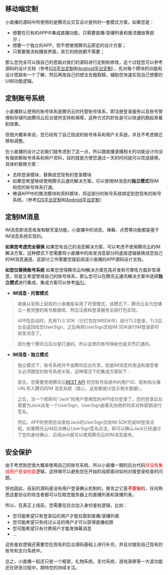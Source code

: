 

## 移动端定制
小直播的源码中所使用的是腾讯云交互设计提供的一套模式方案，如果您是：
- 想要在已有的APP中集成直播功能，只需要直播/录播列表和推流播放等部分；
- 想要一个独立的APP，但不想使用腾讯云原定的设计方案；
- 只需要推流和播放界面，其它的统统都不需要；

那么您完全可以按自己的思路对我们的源码进行定制和修改，这个过程您可以参考源码的设计文档（参考[IOS平台定制](https://www.qcloud.com/doc/api/258/6168)和[Android平台定制](https://www.qcloud.com/doc/api/258/6169)），先对每个模块的功能和设计思路有一个了解，然后再按自己的想法去粗取精，辅助您快速实现自己想要的UI和功能逻辑。

## 定制账号系统
小直播默认使用的账号体系是腾讯云的托管账号体系，即注册登录服务以及账号管理和存储均由腾讯云后台提供支持和保障，这种方式的好处是可以快速的跑起来看到效果。

但很大概率来说，您已经有了自己现成的账号体系和用户关系链，并且不考虑做迁移和调整。

在小直播的设计之初我们就考虑到了这一点，所以跟直播录播相关的功能设计均没有强依赖账号体系和用户资料，目的就是方便您通过一天的时间就可以完成替换，具体的替换方案：

- 去除登录模块，替换成您现有的登录模块
- 如果您希望继续使用腾讯云通讯解决方案，可以使用IM消息的**独立模式**将IM和您的账号体系打通。
- 微调APP中的推流模块和资料模块，将这部分的账号系统绑定到您现有的账号系统。（参考[IOS平台定制](https://www.qcloud.com/doc/api/258/6168)和[Android平台定制](https://www.qcloud.com/doc/api/258/6169)）

## 定制IM消息
IM消息即消息收发和聊天室功能，小直播中的消息、弹幕、点赞等功能都是基于IM消息系统实现的。

**如果您考虑完全替换**
如果您有自己的消息解决方案，可以考虑不使用腾讯云的IM解决方案，这种模式下您需要将小直播中的收发消息部分的底层逻辑替换成您自己的IM消息通道，这部分工作需要您提前阅读小直播的APP源码设计文档。

**如您仅替换账号系统**
如果您觉得腾讯云IM解决方案在高并发和可靠性方面非常满意，但是又希望使用自己的账号体系，那么您可以在腾讯云通讯解决方案中选择**独立模式**进行集成，集成方案可以参考[指引](https://www.qcloud.com/doc/product/269/1508)。

- **IM消息 - 托管模式**
> 直接从官网上获取的小直播是采用了托管模式，该模式下，腾讯云会为您建立一套完整的账号数据库，然后注册和登录服务全部打包实现。
>
> APP在启动时，先用TLS SDK（已打包在IMSDK中）进行TLS登录，TLS后台会返回给您UserSign，之后再把UserSign交给IM SDK进行IM登录即可收发消息了。
>
> 因为整个腾讯云后台是打通的，所以这里的账号映射也是天然打通的。

- **IM消息 - 独立模式**
> 独立模式下，账号系统并不由腾讯后台负责，但是IM消息的发送和接受者又必须跟您的账号系统关联，这种情况下的集成方案如下：
>
> 首先，您需要使用腾讯云[REST API](https://www.qcloud.com/doc/product/269/4919) 将您账号系统中的用户ID、昵称和头像URL导入腾讯的IM 消息系统（放心，这些都是UI显示相关数据）。
>
> 之后，当一个昵称叫“Jack”的用户使用您的APP成功登录了，您的登录后台需要为Jack派发一个UserSign，UserSign由事先协商好的非对称密钥进行签名。
>
> 然后，APP将使用您派发给Jack的UserSign交给IM SDK完成IM登录流程，如果腾讯云IM后台确认UserSign签名合法，即可以确认Jack已经通过了您的身份确认，后续jack就可以使用腾讯云的IM消息服务。

## 安全保护
由于考虑到您很大概率使用自己的账号系统，所以小直播一期的后台代码<font color='red'>并没有集成用户登录检查</font>逻辑，这样做可以避免您在开始阶段即面对如何对接登录检查的问题。

但也因此，目前的源码是没有用户登录确认机制的，换言之它是<font color='red'>**不安全**</font>的，任何熟悉这套协议的攻击者都可以拉取您服务器上的直播列表和录播列表。

所以，在真正上线前，您需要在后台加入身份鉴权逻辑，比如：
- 您可能希望只有登录后的用户才能拉取到直播/录播列表
- 您可能希望只有经过认证的用户才可以获得直播权限
- 您可能希望只有付费用户才能发弹幕消息
- ...

这些鉴权逻辑还需要您在现有的后台源码基础上进行补充，并且对接到自己现有的账号和支付系统中。

总之，小直播一起还只是一个框架，礼物系统，支付系统，游戏录屏等一大波功能还在研发过程中，期待您的持续关注。



